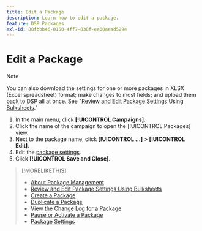 ```yaml
---
title: Edit a Package
description: Learn how to edit a package.
feature: DSP Packages
exl-id: 88fbbb46-0150-4ff7-838f-ea00aead529e
---
```

# Edit a Package

>[!NOTE]
>
>You can also download the settings for one or more packages in XLSX (Excel spreadsheet) format; make changes to most fields; and upload them back to DSP all at once. See "[Review and Edit Package Settings Using Bulksheets](package-qa.md)."

1. In the main menu, click **[!UICONTROL Campaigns]**.
1. Click the name of the campaign to open the [!UICONTROL Packages] view.
1. Next to the package name, click  **[!UICONTROL ...]** > **[!UICONTROL Edit]**.
1. Edit the [package settings](package-settings.md).
1. Click **[!UICONTROL Save and Close]**.

>[!MORELIKETHIS]
>
>* [About Package Management](package-about.md)
>* [Review and Edit Package Settings Using Bulksheets](/help/dsp/campaign-management/packages/package-qa.md)
>* [Create a Package](package-create.md)
>* [Duplicate a Package](package-duplicate.md)
>* [View the Change Log for a Package](package-change-log.md)
>* [Pause or Activate a Package](package-pause-activate.md)
>* [Package Settings](package-settings.md)
